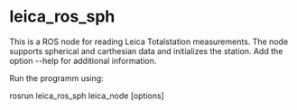 leica_ros_sph
=============

This is a ROS node for reading Leica Totalstation measurements. The node supports spherical and carthesian data and initializes the station. Add the option --help for additional information.

Run the programm using:

rosrun leica_ros_sph leica_node [options]
